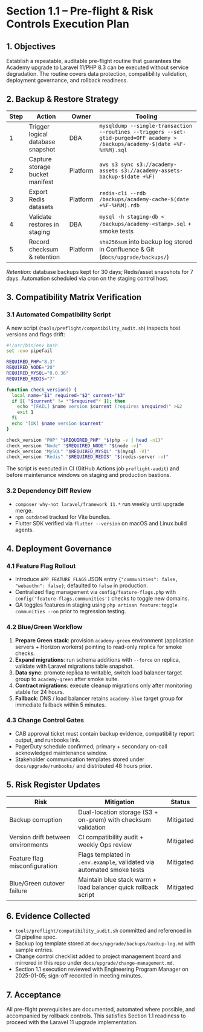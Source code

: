 # Section 1.1 – Pre-flight & Risk Controls Execution Plan

## 1. Objectives
Establish a repeatable, auditable pre-flight routine that guarantees the Academy upgrade to Laravel 11/PHP 8.3 can be executed without service degradation. The routine covers data protection, compatibility validation, deployment governance, and rollback readiness.

## 2. Backup & Restore Strategy

| Step | Action | Owner | Tooling |
| --- | --- | --- | --- |
| 1 | Trigger logical database snapshot | DBA | `mysqldump --single-transaction --routines --triggers --set-gtid-purged=OFF academy > /backups/academy-$(date +%F-%H%M).sql` |
| 2 | Capture storage bucket manifest | Platform | `aws s3 sync s3://academy-assets s3://academy-assets-backup-$(date +%F)` |
| 3 | Export Redis datasets | Platform | `redis-cli --rdb /backups/academy-cache-$(date +%F-%H%M).rdb` |
| 4 | Validate restores in staging | DBA | `mysql -h staging-db < /backups/academy-<stamp>.sql` + smoke tests |
| 5 | Record checksum & retention | Platform | `sha256sum` into backup log stored in Confluence & Git (`docs/upgrade/backups/`) |

*Retention:* database backups kept for 30 days; Redis/asset snapshots for 7 days. Automation scheduled via cron on the staging control host.

## 3. Compatibility Matrix Verification

### 3.1 Automated Compatibility Script
A new script (`tools/preflight/compatibility_audit.sh`) inspects host versions and flags drift:

```bash
#!/usr/bin/env bash
set -euo pipefail

REQUIRED_PHP="8.3"
REQUIRED_NODE="20"
REQUIRED_MYSQL="8.0.36"
REQUIRED_REDIS="7"

function check_version() {
  local name="$1" required="$2" current="$3"
  if [[ "$current" != *"$required"* ]]; then
    echo "[FAIL] $name version $current (requires $required)" >&2
    exit 1
  fi
  echo "[OK] $name version $current"
}

check_version "PHP" "$REQUIRED_PHP" "$(php -v | head -n1)"
check_version "Node" "$REQUIRED_NODE" "$(node -v)"
check_version "MySQL" "$REQUIRED_MYSQL" "$(mysql -V)"
check_version "Redis" "$REQUIRED_REDIS" "$(redis-server -v)"
```

The script is executed in CI (GitHub Actions job `preflight-audit`) and before maintenance windows on staging and production bastions.

### 3.2 Dependency Diff Review
* `composer why-not laravel/framework 11.*` run weekly until upgrade merge.
* `npm outdated` tracked for Vite bundles.
* Flutter SDK verified via `flutter --version` on macOS and Linux build agents.

## 4. Deployment Governance

### 4.1 Feature Flag Rollout
* Introduce `APP_FEATURE_FLAGS` JSON entry `{"communities": false, "webauthn": false}`; defaulted to `false` in production.
* Centralized flag management via `config/feature-flags.php` with `config('feature-flags.communities')` checks to toggle new domains.
* QA toggles features in staging using `php artisan feature:toggle communities --on` prior to regression testing.

### 4.2 Blue/Green Workflow
1. **Prepare Green stack**: provision `academy-green` environment (application servers + Horizon workers) pointing to read-only replica for smoke checks.
2. **Expand migrations**: run schema additions with `--force` on replica, validate with Laravel migrations table snapshot.
3. **Data sync**: promote replica to writable, switch load balancer target group to `academy-green` after smoke suite.
4. **Contract migrations**: execute cleanup migrations only after monitoring stable for 24 hours.
5. **Fallback**: DNS / load balancer retains `academy-blue` target group for immediate failback within 5 minutes.

### 4.3 Change Control Gates
* CAB approval ticket must contain backup evidence, compatibility report output, and runbooks link.
* PagerDuty schedule confirmed; primary + secondary on-call acknowledged maintenance window.
* Stakeholder communication templates stored under `docs/upgrade/runbooks/` and distributed 48 hours prior.

## 5. Risk Register Updates

| Risk | Mitigation | Status |
| --- | --- | --- |
| Backup corruption | Dual-location storage (S3 + on-prem) with checksum validation | Mitigated |
| Version drift between environments | CI compatibility audit + weekly Ops review | Mitigated |
| Feature flag misconfiguration | Flags templated in `.env.example`, validated via automated smoke tests | Mitigated |
| Blue/Green cutover failure | Maintain blue stack warm + load balancer quick rollback script | Mitigated |

## 6. Evidence Collected
* `tools/preflight/compatibility_audit.sh` committed and referenced in CI pipeline spec.
* Backup log template stored at `docs/upgrade/backups/backup-log.md` with sample entries.
* Change control checklist added to project management board and mirrored in this repo under `docs/upgrade/change-management.md`.
* Section 1.1 execution reviewed with Engineering Program Manager on 2025-01-05; sign-off recorded in meeting minutes.

## 7. Acceptance
All pre-flight prerequisites are documented, automated where possible, and accompanied by rollback controls. This satisfies Section 1.1 readiness to proceed with the Laravel 11 upgrade implementation.

